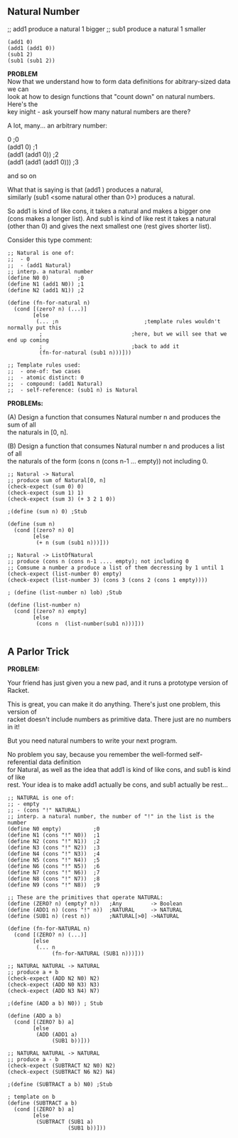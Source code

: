 ## Natural Number  
;; add1 produce a natural 1 bigger
;; sub1 produce a natural 1 smaller
```racket
(add1 0)
(add1 (add1 0))
(sub1 2)
(sub1 (sub1 2))
```
**PROBLEM**  
Now that we understand how to form data definitions for abitrary-sized data we can   
look at how to design functions that "count down" on natural numbers.  Here's the   
key inight - ask yourself how many natural numbers are there?  

A lot, many... an arbitrary number:  

0                      ;0  
(add1 0)               ;1  
(add1 (add1 0))        ;2  
(add1 (add1 (add1 0))) ;3  

and so on  

What that is saying is that (add1 <some natural>) produces a natural,   
similarly (sub1 <some natural other than 0>) produces a natural.  

So add1 is kind of like cons, it takes a natural and makes a bigger one   
(cons makes a longer list). And sub1 is kind of like rest it takes a natural  
(other than 0) and gives the next smallest one (rest gives shorter list).  
                                                                      
Consider this type comment: 
  
```racket  
;; Natural is one of:
;;  - 0
;;  - (add1 Natural)
;; interp. a natural number
(define N0 0)         ;0
(define N1 (add1 N0)) ;1
(define N2 (add1 N1)) ;2

(define (fn-for-natural n)
  (cond [(zero? n) (...)]
        [else
         (... ;n                           ;template rules wouldn't normally put this
          ;                            ;here, but we will see that we end up coming
          ;                            ;back to add it
          (fn-for-natural (sub1 n)))]))

;; Template rules used:
;;  - one-of: two cases
;;  - atomic distinct: 0
;;  - compound: (add1 Natural)
;;  - self-reference: (sub1 n) is Natural
```
  
**PROBLEMs:**    

(A) Design a function that consumes Natural number n and produces the sum of all  
    the naturals in [0, n].  
    
(B) Design a function that consumes Natural number n and produces a list of all  
    the naturals of the form (cons n (cons n-1 ... empty)) not including 0.  
    
```racket    
;; Natural -> Natural
;; produce sum of Natural[0, n]
(check-expect (sum 0) 0)
(check-expect (sum 1) 1)
(check-expect (sum 3) (+ 3 2 1 0))

;(define (sum n) 0) ;Stub 

(define (sum n)
  (cond [(zero? n) 0]
        [else
         (+ n (sum (sub1 n)))]))

;; Natural -> ListOfNatural
;; produce (cons n (cons n-1 .... empty); not including 0
;; Comsume a number a produce a list of them decressing by 1 until 1
(check-expect (list-number 0) empty)
(check-expect (list-number 3) (cons 3 (cons 2 (cons 1 empty))))

; (define (list-number n) lob) ;Stub

(define (list-number n)
  (cond [(zero? n) empty]
        [else
         (cons n  (list-number(sub1 n)))]))
    
```
## A Parlor Trick  
**PROBLEM:**  

Your friend has just given you a new pad, and it runs a prototype version of Racket.   

This is great, you can make it do anything. There's just one problem, this version of   
racket doesn't include numbers as primitive data. There just are no numbers in it!  

But you need natural numbers to write your next program.  

No problem you say, because you remember the well-formed self-referential data definition   
for Natural, as well as the idea that add1 is kind of like cons, and sub1 is kind of like  
rest. Your idea is to make add1 actually be cons, and sub1 actually be rest...  
```racket
;; NATURAL is one of:
;; - empty
;; - (cons "!" NATURAL)
;; interp. a natural number, the number of "!" in the list is the number
(define N0 empty)          ;0
(define N1 (cons "!" N0))  ;1
(define N2 (cons "!" N1))  ;2
(define N3 (cons "!" N2))  ;3
(define N4 (cons "!" N3))  ;4
(define N5 (cons "!" N4))  ;5
(define N6 (cons "!" N5))  ;6
(define N7 (cons "!" N6))  ;7
(define N8 (cons "!" N7))  ;8
(define N9 (cons "!" N8))  ;9

;; These are the primitives that operate NATURAL:
(define (ZERO? n) (empty? n))   ;Any         -> Boolean
(define (ADD1 n) (cons "!" n))  ;NATURAL     -> NATURAL
(define (SUB1 n) (rest n))      ;NATURAL[>0] ->NATURAL

(define (fn-for-NATURAL n)
  (cond [(ZERO? n) (...)]
        [else
         (... n
              (fn-for-NATURAL (SUB1 n)))]))

;; NATURAL NATURAL -> NATURAL
;; produce a + b
(check-expect (ADD N2 N0) N2)
(check-expect (ADD N0 N3) N3)
(check-expect (ADD N3 N4) N7)

;(define (ADD a b) N0)) ; Stub 

(define (ADD a b)
  (cond [(ZERO? b) a]
        [else
         (ADD (ADD1 a)
              (SUB1 b))]))

;; NATURAL NATURAL -> NATURAL
;; produce a - b
(check-expect (SUBTRACT N2 N0) N2)
(check-expect (SUBTRACT N6 N2) N4)

;(define (SUBTRACT a b) N0) ;Stub

; template on b
(define (SUBTRACT a b)
  (cond [(ZERO? b) a]
        [else
         (SUBTRACT (SUB1 a)
                   (SUB1 b))]))


  
```

  
